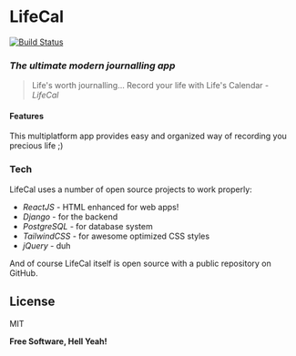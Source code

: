 # LifeCal
[![Build Status](https://travis-ci.org/joemccann/dillinger.svg?branch=master)](https://ajayraho.github.io/public/)

### _The ultimate modern journalling app_   

> Life's worth journalling...
> Record your life with Life's Calendar - *LifeCal*

#### Features
This multiplatform app provides easy and organized way of recording you precious life ;)

### Tech
LifeCal uses a number of open source projects to work properly:
- *ReactJS* - HTML enhanced for web apps!
- *Django* - for the backend
- *PostgreSQL* - for database system
- *TailwindCSS* - for awesome optimized CSS styles
- *jQuery* - duh

And of course LifeCal itself is open source with a public repository on GitHub.
## License
MIT

**Free Software, Hell Yeah!**

[//]: # ()
   [dill]: <https://github.com/ajayraho/>
